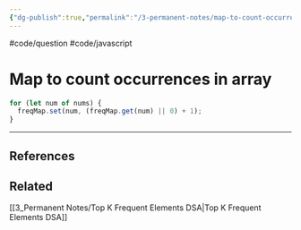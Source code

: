 ```yaml
---
{"dg-publish":true,"permalink":"/3-permanent-notes/map-to-count-occurrences-in-array/","created":"2023-07-19T06:13:10.524-05:00","updated":"2023-08-03T16:51:02.309-05:00"}
---
```


#code/question #code/javascript

# Map to count occurrences in array

```javascript
for (let num of nums) {
  freqMap.set(num, (freqMap.get(num) || 0) + 1);
}
```

---
## References

## Related
[[3_Permanent Notes/Top K Frequent Elements DSA\|Top K Frequent Elements DSA]]